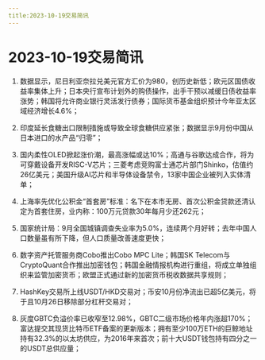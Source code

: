 ```yaml
---
title:2023-10-19交易简讯
---
```

# 2023-10-19交易简讯
1. 数据显示，尼日利亚奈拉兑美元官方汇价为980，创历史新低；欧元区国债收益率集体上升；日本央行宣布计划外的购债操作，出手干预以减缓日债收益率涨势；韩国将允许商业银行灵活发行债券；国际货币基金组织预计今年亚太区域经济增长4.6%；

2. 印度延长食糖出口限制措施或导致全球食糖供应紧张；数据显示9月份中国从日本进口的水产品“归零”；

3. 国内柔性OLED掀起涨价潮，最高涨幅或达10%；高通与谷歌达成合作，将为可穿戴设备开发RISC-V芯片；三菱考虑竞购富士通芯片部门Shinko，估值约26亿美元；美国升级AI芯片和半导体设备禁令，13家中国企业被列入实体清单；

4. 上海率先优化公积金“首套房”标准：名下在本市无房、首次公积金贷款还清认定为首套住房，业内称：100万元贷款30年每月少还262元；

5. 国家统计局：9月全国城镇调查失业率为5.0%，连续两个月好转；去年中国人口数量虽有所下降，但人口质量改善速度更快；

6. 数字资产托管服务商Cobo推出Cobo MPC Lite；韩国SK Telecom与CryptoQuant合作推出加密钱包；韩国金融情报机构进行重组，将成立单独组织来监管加密货币；欧盟正式通过新的加密货币税收数据共享规则；

7. HashKey交易所上线USDT/HKD交易对；币安10月份净流出已超5亿美元，将于且10月26日移除部分杠杆交易对；

8. 灰度GBTC负溢价率已收窄至12.98%，GBTC二级市场价格年内涨超170%；富达提交其现货比特币ETF备案的更新版本；拥有至少100万ETH的巨鲸地址持有32.3%的以太坊供应，为2016年来首次；前十大USDT钱包持有四分之一的USDT总供应量；